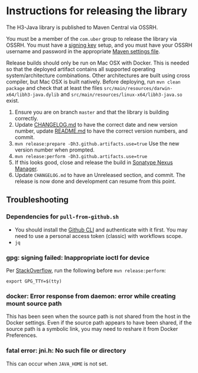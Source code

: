 # Instructions for releasing the library

The H3-Java library is published to Maven Central via OSSRH.

You must be a member of the `com.uber` group to release the library via OSSRH. You must have a [signing key](http://central.sonatype.org/pages/working-with-pgp-signatures.html) setup, and you must have your OSSRH username and password in the appropriate [Maven settings file](http://central.sonatype.org/pages/apache-maven.html).

Release builds should only be run on Mac OSX with Docker. This is needed so that the deployed artifact contains all supported operating system/architecture combinations. Other architectures are built using cross compiler, but Mac OSX is built natively. Before deploying, run `mvn clean package` and check that at least the files `src/main/resources/darwin-x64/libh3-java.dylib` and `src/main/resources/linux-x64/libh3-java.so` exist.

1. Ensure you are on branch `master` and that the library is building correctly.
2. Update [CHANGELOG.md](../CHANGELOG.md) to have the correct date and new version number, update [README.md](../README.md) to have the correct version numbers, and commit.
3. `mvn release:prepare -Dh3.github.artifacts.use=true` Use the new version number when prompted.
4. `mvn release:perform -Dh3.github.artifacts.use=true`
5. If this looks good, close and release the build in [Sonatype Nexus Manager](https://oss.sonatype.org/).
6. Update `CHANGELOG.md` to have an Unreleased section, and commit. The release is now done and development can resume from this point.

## Troubleshooting

### Dependencies for `pull-from-github.sh`

* You should install the [Github CLI](https://cli.github.com) and authenticate with it first. You may need to use a personal access token (classic) with workflows scope.
* `jq`

### gpg: signing failed: Inappropriate ioctl for device

Per [StackOverflow](https://stackoverflow.com/questions/57591432/gpg-signing-failed-inappropriate-ioctl-for-device-on-macos-with-maven), run the following before `mvn release:perform`:

```
export GPG_TTY=$(tty)
```

### docker: Error response from daemon: error while creating mount source path

This has been seen when the source path is not shared from the host in the Docker settings. Even if the source path appears to have been shared, if the source path is a symbolic link, you may need to reshare it from Docker Preferences.

### fatal error: jni.h: No such file or directory

This can occur when `JAVA_HOME` is not set.
